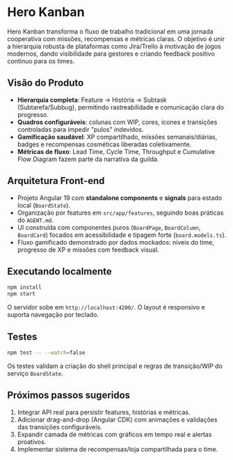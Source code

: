 # Hero Kanban

Hero Kanban transforma o fluxo de trabalho tradicional em uma jornada cooperativa com missões, recompensas e métricas claras. O objetivo é unir a hierarquia robusta de plataformas como Jira/Trello à motivação de jogos modernos, dando visibilidade para gestores e criando feedback positivo contínuo para os times.

## Visão do Produto

- **Hierarquia completa**: Feature → História → Subtask (Subtarefa/Subbug), permitindo rastreabilidade e comunicação clara do progresso.
- **Quadros configuráveis**: colunas com WIP, cores, ícones e transições controladas para impedir "pulos" indevidos.
- **Gamificação saudável**: XP compartilhado, missões semanais/diárias, badges e recompensas cosméticas liberadas coletivamente.
- **Métricas de fluxo**: Lead Time, Cycle Time, Throughput e Cumulative Flow Diagram fazem parte da narrativa da guilda.

## Arquitetura Front-end

- Projeto Angular 19 com **standalone components** e **signals** para estado local (`BoardState`).
- Organização por features em `src/app/features`, seguindo boas práticas do `AGENT.md`.
- UI construída com componentes puros (`BoardPage`, `BoardColumn`, `BoardCard`) focados em acessibilidade e tipagem forte (`board.models.ts`).
- Fluxo gamificado demonstrado por dados mockados: níveis do time, progresso de XP e missões com feedback visual.

## Executando localmente

```bash
npm install
npm start
```

O servidor sobe em `http://localhost:4200/`. O layout é responsivo e suporta navegação por teclado.

## Testes

```bash
npm test -- --watch=false
```

Os testes validam a criação do shell principal e regras de transição/WIP do serviço `BoardState`.

## Próximos passos sugeridos

1. Integrar API real para persistir features, histórias e métricas.
2. Adicionar drag-and-drop (Angular CDK) com animações e validações das transições configuráveis.
3. Expandir camada de métricas com gráficos em tempo real e alertas proativos.
4. Implementar sistema de recompensas/loja compartilhada para o time.
